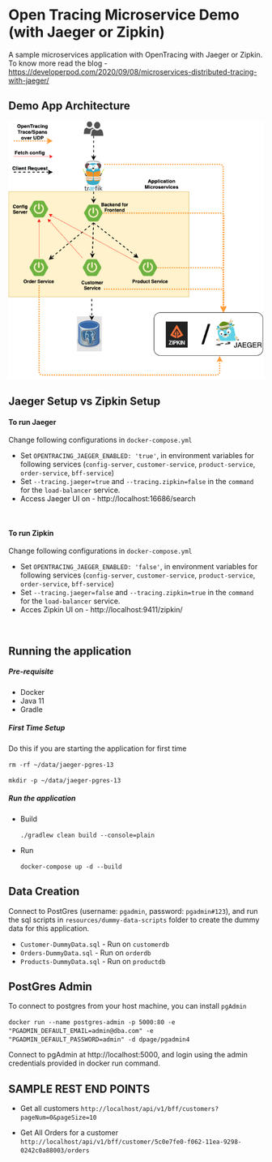 # Open Tracing Microservice Demo (with Jaeger or Zipkin)
A sample microservices application with OpenTracing with Jaeger or Zipkin. To know more read the blog - https://developerpod.com/2020/09/08/microservices-distributed-tracing-with-jaeger/

## Demo App Architecture
![Architecture](/resources/OpenTracingDemoApp.png)


## Jaeger Setup vs Zipkin Setup

#### To run Jaeger
Change following configurations in `docker-compose.yml`
  * Set `OPENTRACING_JAEGER_ENABLED: 'true'`, in environment variables for following services (`config-server`, `customer-service`, `product-service`, `order-service`, `bff-service`)
  * Set `--tracing.jaeger=true` and `--tracing.zipkin=false` in the `command` for the `load-balancer` service.
  * Access Jaeger UI on - http://localhost:16686/search
  <br>

#### To run Zipkin
Change following configurations in `docker-compose.yml`
  * Set `OPENTRACING_JAEGER_ENABLED: 'false'`, in environment variables for following services (`config-server`, `customer-service`, `product-service`, `order-service`, `bff-service`)
  * Set `--tracing.jaeger=false` and `--tracing.zipkin=true` in the `command` for the `load-balancer` service.
  * Acces Zipkin UI on - http://localhost:9411/zipkin/
<br>

## Running the application

##### Pre-requisite
 - Docker
 - Java 11
 - Gradle
 
##### First Time Setup
Do this if you are starting the application for first time
    
   `rm -rf ~/data/jaeger-pgres-13`
    
   `mkdir -p ~/data/jaeger-pgres-13`
 
 
   
##### Run the application
 
 - Build
    
    `./gradlew clean build --console=plain`
    
 - Run
 
    `docker-compose up -d --build`
    
   
## Data Creation
Connect to PostGres (username: `pgadmin`, password: `pgadmin#123`), and run the sql scripts in `resources/dummy-data-scripts` folder to create the dummy data for this application.

 * `Customer-DummyData.sql`  - Run on `customerdb`
 * `Orders-DummyData.sql`    - Run on `orderdb`
 * `Products-DummyData.sql`  - Run on `productdb`


## PostGres Admin
To connect to postgres from your host machine, you can install `pgAdmin`

`docker run --name postgres-admin -p 5000:80 -e "PGADMIN_DEFAULT_EMAIL=admin@dba.com" -e "PGADMIN_DEFAULT_PASSWORD=admin" -d dpage/pgadmin4`

Connect to pgAdmin at http://localhost:5000, and login using the admin credentials provided in docker run command.




## SAMPLE REST END POINTS

 * Get all customers
 ```http://localhost/api/v1/bff/customers?pageNum=0&pageSize=10```

 * Get All Orders for a customer 
  ```http://localhost/api/v1/bff/customer/5c0e7fe0-f062-11ea-9298-0242c0a88003/orders```
 
